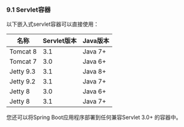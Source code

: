 ### 9.1 Servlet容器

以下嵌入式servlet容器可以直接使用：  


| 名称 | Servlet版本 | Java版本 |
| --- | --- | --- |
| Tomcat 8  | 3.1 | Java 7+ |
| Tomcat 7  | 3.0 | Java 6+ |
| Jetty 9.3 | 3.1 | Java 8+ |
| Jetty 9.2 | 3.1 | Java 7+ |
| Jetty 8   | 3.0 | Java 6+ |
| Jetty 8   | 3.1 | Java 7+ |

您还可以将Spring Boot应用程序部署到任何兼容Servlet 3.0+ 的容器中。












